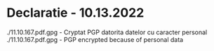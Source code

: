 # Declaratie - 10.13.2022 

./11.10.167.pdf.gpg - Cryptat PGP datorita datelor cu caracter personal
./11.10.167.pdf.gpg - PGP encrypted because of personal data
